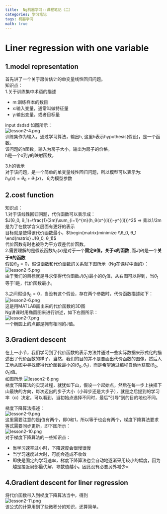 ```yaml
---
title:  Ng机器学习--课程笔记（二）
categories: 学习笔记
tags: 机器学习
math: true
---
```



# Liner regression with one variable
## 1.model representation
首先讲了一个关于房价估计的单变量线性回归问题。  
知识点：  
1.关于训练集中术语的描述

  * m:训练样本的数目
  * x:输入变量，通常叫做特征量
  * y:输出变量，或者目标量

input
dsdsd
如图所示：  
![lesson2-4.png](http://octtw77pk.bkt.clouddn.com//public/upload/lesson2-4.png)  
训练集作为输入，通过学习算法，输出h, 这里h表示hypothesis(假设)，是一个函数。  
该问题的h函数，输入为房子大小，输出为房子的价格。  
h是一个x到y的映射函数。

3.h的表示  
对于该问题，是一个简单的单变量线性回归问题，所以模型可以表示为:  
$h_θ(x) = θ_0 + θ_1(x)$， $θ_i$为模型参数




## 2.cost function
知识点：  
1.对于该线性回归问题，代价函数可以表示成：   
$J(θ_0, θ_1)=\frac{1}{2m}\sum_{i=1}^{m}(h_θ(x^{(i)})-y^{(i)})^2$  => 乘以1/2m是为了在数学含义层面有更好的表示  
目标就是使得该代价函数最小，$\begin{matrix}minimize \\θ_0, θ_1 \end{matrix} J(θ_0, θ_1)$  
代价函数有时也被称为平方误差代价函数。  
2.需要理解的是假设函数$h_θ(x)$是对于一个**固定θ值，关于x的函数** ,而$J(θ)$是一个**关于θ的函数**  
假设$θ_0=0$，假设函数和代价函数的关系就下图所示（Ng在课程中画的）：  
![lesson2-5.png](http://octtw77pk.bkt.clouddn.com//public/upload/lesson2-5.png)  
由于我们的目标就是寻求使得代价函数$J(θ_1)$最小的$θ_1$值，从右图可以得到，当$θ_1$等于1是，代价函数最小。  

3.之间假设$θ_0=0$，当没有这个假设，存在两个参数时，代价函数描述如下：  
![lesson2-6.png](http://octtw77pk.bkt.clouddn.com//public/upload/lesson2-6.png)  
这是用MATLAB画出来的代价函数的3D图  
Ng讲课时用椭圆图来进行讲述，如下右图所示：  
![lesson2-7.png](http://octtw77pk.bkt.clouddn.com//public/upload/lesson2-7.png)  
一个椭圆上的点都是拥有相同的J值。  

## 3.Gradient descent
在上一小节，我们学习到了代价函数的表示方法并通过一些实际数据来形式化的描述出了代价函数的样子，当然，我们的目的并不是要画出代价函数的图像，然后人工地从图中寻找使得代价函数最小的$(θ_0,θ_1)$，而是希望通过编程自动地获取$(θ_0,θ_1)$值。    
如图所示  ![lesson2-8.png](http://octtw77pk.bkt.clouddn.com//public/upload/lesson2-8.png)  
梯度下降算法的实现过程，就犹如下山，假设一个起始点，然后在每一步上抉择下山最快的方向，每次迈出的步子大小（小碎步还是大步子），就是之后提到的学习率（α）决定。可以看到，当初始点选择不同时，最后"引导"到的目的地也不同。  

梯度下降算法描述：  
![lesson2-9.png](http://octtw77pk.bkt.clouddn.com//public/upload/lesson2-9.png)  
这里需要注意的是j值有两个，即0和1，所以等于也会有两个，梯度下降算法要求等式需要同步更新，即下图所示：  
![lesson2-10.png](http://octtw77pk.bkt.clouddn.com//public/upload/lesson2-10.png)  
对于梯度下降算法的一些知识点：  

* 当学习速率过小时，下降速度会很慢很慢
* 当学习速度过大时，可能会造成不收敛
* 即使是固定的学习速率，梯度下降算法也会自动地逐渐采用较小的幅度，因为越是接近局部最优解，导数值越小。因此没有必要另外减少α

## 4.Gradient descent for liner regression
将代价函数带入到梯度下降算法当中，得到  
![lesson2-11.png](http://octtw77pk.bkt.clouddn.com//public/upload/lesson2-11.png)  
该公式的计算用到了些微积分的知识，还算简单。

